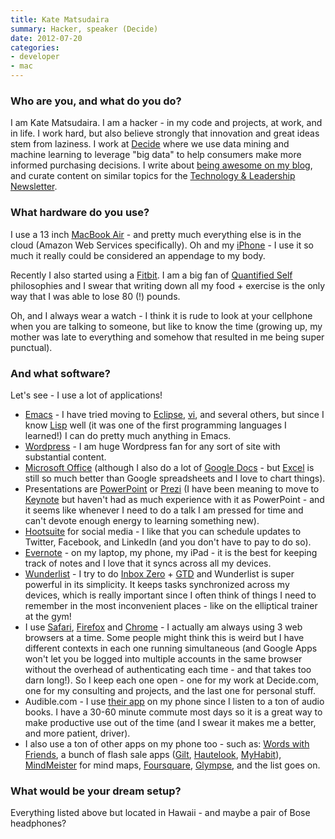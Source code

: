 ```yaml
---
title: Kate Matsudaira
summary: Hacker, speaker (Decide)
date: 2012-07-20
categories:
- developer
- mac
---
```


### Who are you, and what do you do?
 
I am Kate Matsudaira. I am a hacker - in my code and projects, at work, and in life. I work hard, but also believe strongly that innovation and great ideas stem from laziness. I work at [Decide](https://www.decide.com/ "A site for deciding when to buy or wait for a product.") where we use data mining and machine learning to leverage "big data" to help consumers make more informed purchasing decisions. I write about [being awesome on my blog](http://katemats.com/ "Kate's weblog."), and curate content on similar topics for the [Technology & Leadership Newsletter](http://www.techleadershipnews.com/ "A weekly tech newsletter.").
 
### What hardware do you use?
 
I use a 13 inch [MacBook Air][macbook-air] - and pretty much everything else is in the cloud (Amazon Web Services specifically). Oh and my [iPhone][iphone-4s] - I use it so much it really could be considered an appendage to my body.
 
Recently I also started using a [Fitbit][]. I am a big fan of [Quantified Self](http://quantifiedself.com/ "A site about persuing self-knowledge via tracking stats and numbers.") philosophies and I swear that writing down all my food + exercise is the only way that I was able to lose 80 (!) pounds. 
 
Oh, and I always wear a watch - I think it is rude to look at your cellphone when you are talking to someone, but like to know the time (growing up, my mother was late to everything and somehow that resulted in me being super punctual).
 
### And what software?
 
Let's see - I use a lot of applications! 
 
*  [Emacs][] - I have tried moving to [Eclipse][], [vi][], and several others, but since I know [Lisp][] well (it was one of the first programming languages I learned!) I can do pretty much anything in Emacs.
*  [Wordpress][] - I am huge Wordpress fan for any sort of site with substantial content.
*  [Microsoft Office][office] (although I also do a lot of [Google Docs][google-docs] - but [Excel][] is still so much better than Google spreadsheets and I love to chart things).
*  Presentations are [PowerPoint][] or [Prezi][] (I have been meaning to move to [Keynote][] but haven't had as much experience with it as PowerPoint - and it seems like whenever I need to do a talk I am pressed for time and can't devote enough energy to learning something new).
*  [Hootsuite][] for social media - I like that you can schedule updates to Twitter, Facebook, and LinkedIn (and you don't have to pay to do so).
*  [Evernote][] - on my laptop, my phone, my iPad - it is the best for keeping track of notes and I love that it syncs across all my devices.
*  [Wunderlist][] - I try to do [Inbox Zero](http://www.43folders.com/izero "The art of keeping your inbox empty.") + [GTD](https://en.wikipedia.org/wiki/Getting_Things_Done "The Wikipedia entry on Getting Things Done.") and Wunderlist is super powerful in its simplicity. It keeps tasks synchronized across my devices, which is really important since I often think of things I need to remember in the most inconvenient places - like on the elliptical trainer at the gym!
*  I use [Safari][], [Firefox][] and [Chrome][] - I actually am always using 3 web browsers at a time. Some people might think this is weird but I have different contexts in each one running simultaneous (and Google Apps won't let you be logged into multiple accounts in the same browser without the overhead of authenticating each time - and that takes too darn long!). So I keep each one open - one for my work at Decide.com, one for my consulting and projects, and the last one for personal stuff. 
*  Audible.com - I use [their app][audible-ios] on my phone since I listen to a ton of audio books. I have a 30-60 minute commute most days so it is a great way to make productive use out of the time (and I swear it makes me a better, and more patient, driver).
*  I also use a ton of other apps on my phone too - such as: [Words with Friends][words-with-friends-ios], a bunch of flash sale apps ([Gilt][gilt-ios], [Hautelook][hautelook-ios], [MyHabit][myhabit-ios]), [MindMeister][mindmeister-ios] for mind maps, [Foursquare][foursquare-ios], [Glympse][glympse-ios], and the list goes on.
 
### What would be your dream setup?
 
Everything listed above but located in Hawaii - and maybe a pair of Bose headphones?

[audible-ios]: https://apps.apple.com/us/app/audible/id379693831 "An app for the audio book service."
[chrome]: https://www.google.com/intl/en/chrome/ "A WebKit-based browser, where each tab runs in its own thread."
[eclipse]: https://www.eclipse.org/ "A flexible, open-source IDE."
[emacs]: http://www.gnu.org/software/emacs/ "A free open-source text editor."
[evernote]: https://evernote.com/ "Online software for capturing notes."
[excel]: https://www.microsoft.com/en-us/microsoft-365/excel "A spreadsheet application."
[firefox]: https://www.mozilla.org/en-US/firefox/new/ "A cross-platform open-source web browser."
[fitbit]: https://www.fitbit.com:443/ "A personal fitness tracking device."
[foursquare-ios]: https://apps.apple.com/us/app/foursquare/id306934924 "An iPhone client for the social location game."
[gilt-ios]: https://apps.apple.com/us/app/gilt-on-the-go/id331804452 "An app for the bargain designer clothes service."
[glympse-ios]: https://apps.apple.com/us/app/glympse-free-location-share/id330316698 "A personal location sharing app."
[google-docs]: https://en.wikipedia.org/wiki/Google_Docs "A web-based office suite."
[hautelook-ios]: https://apps.apple.com/us/app/hautelook/id390783984 "An app for the bargain designer clothes service."
[hootsuite]: https://www.hootsuite.com/ "A social media management service."
[iphone-4s]: https://en.wikipedia.org/wiki/IPhone_4S "A smartphone."
[keynote]: https://www.apple.com/keynote/ "Presentation software for the Mac."
[lisp]: https://en.wikipedia.org/wiki/Lisp_(programming_language) "An old programming language."
[macbook-air]: https://www.apple.com/macbook-air/ "A very thin laptop."
[mindmeister-ios]: https://apps.apple.com/us/app/mindmeister-mind-mapping/id291226775 "An app for the mind mapping service."
[myhabit-ios]: https://apps.apple.com/us/app/myhabit/id435253220 "An app for the bargain designer clothes service."
[office]: https://www.microsoft.com/en-us/microsoft-365 "An office productivity suite."
[powerpoint]: https://www.microsoft.com/en-us/microsoft-365/powerpoint "Presentation software."
[prezi]: http://web.archive.org/web/20221224004243/https://prezi.com/ "Web-based presentations."
[safari]: https://www.apple.com/safari/ "A fast web browser."
[vi]: https://en.wikipedia.org/wiki/Vi "A command-line text editor."
[wordpress]: https://wordpress.com/ "Weblog publishing software."
[words-with-friends-ios]: https://apps.apple.com/us/app/words-with-friends/id322852954 "A word game for the iPhone."
[wunderlist]: http://web.archive.org/web/20210128064548/https://www.wunderlist.com/ "A cloud-syncing to-do manager."
